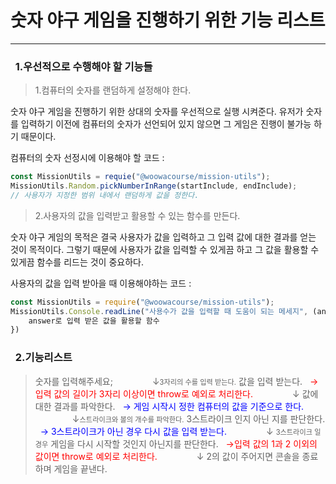 # 숫자 야구 게임을 진행하기 위한 기능 리스트

---

### &nbsp;&nbsp;1.우선적으로 수행해야 할 기능들

<!-- Bullet List -->

> 1.컴퓨터의 숫자를 랜덤하게 설정해야 한다.

숫자 야구 게임을 진행하기 위한 상대의 숫자를 우선적으로 실행 시켜준다.
유저가 숫자를 입력하기 이전에 컴퓨터의 숫자가 선언되어 있지 않으면
그 게임은 진행이 불가능 하기 때문이다.

컴퓨터의 숫자 선정시에 이용해야 할 코드 :

```javascript
const MissionUtils = requie("@woowacourse/mission-utils");
MissionUtils.Random.pickNumberInRange(startInclude, endInclude);
// 사용자가 지정한 범위 내에서 랜덤하게 값을 정한다.
```

> 2.사용자의 값을 입력받고 활용할 수 있는 함수를 만든다.

숫자 야구 게임의 목적은 결국 사용자가 값을 입력하고 그 입력 값에 대한 결과를 얻는 것이 목적이다. 그렇기 때문에 사용자가 값을 입력할 수 있게끔 하고 그 값을 활용할 수 있게끔 함수를 리드는 것이 중요하다.

사용자의 값을 입력 받아을 때 이용해야하는 코드 :

```javascript
const MissionUtils = require("@woowacourse/mission-utils");
MissionUtils.Console.readLine("사용수가 값을 입력할 때 도움이 되는 메세지", (answer) => {
    answer로 입력 받은 값을 활용할 함수
})
```

### &nbsp;&nbsp;2.기능리스트

<!-- prettier-ignore -->
> 숫자를 입력해주세요;
> &nbsp;&nbsp;&nbsp;&nbsp;&nbsp;&nbsp;&nbsp;&nbsp;&nbsp;&nbsp;&nbsp;&nbsp;&nbsp;&nbsp;&nbsp;&darr;<span style="font-size : .7rem">3자리의 수를 입력 받는다.</span>
> 값을 입력 받는다.<span style="color : red"> &nbsp;&nbsp;&rightarrow;입력 값의 길이가 3자리 이상이면 throw로 예외로 처리한다.</span>
> &nbsp;&nbsp;&nbsp;&nbsp;&nbsp;&nbsp;&nbsp;&nbsp;&nbsp;&nbsp;&nbsp;&nbsp;&nbsp;&nbsp;&nbsp;&darr;
> 값에 대한 결과를 파악한다.<span style="color : blue"> &nbsp;&nbsp;&rightarrow; 게임 시작시 정한 컴퓨터의 값을 기준으로 한다.</span>
> &nbsp;&nbsp;&nbsp;&nbsp;&nbsp;&nbsp;&nbsp;&nbsp;&nbsp;&nbsp;&nbsp;&nbsp;&nbsp;&nbsp;&nbsp;&darr;<span style="font-size : .7rem">스트라이크와 볼의 개수를 파악한다.</span>
> 3스트라이크 인지
> 아닌 지를 판단한다.<span style="color : blue"> &nbsp;&nbsp;&rightarrow; 3스트라이크가 아닌 경우 다시 값을 입력 받는다.</span>
> &nbsp;&nbsp;&nbsp;&nbsp;&nbsp;&nbsp;&nbsp;&nbsp;&nbsp;&nbsp;&nbsp;&nbsp;&nbsp;&nbsp;&nbsp;&darr; <span style="font-size : .7rem">3스트라이크 일 경우</span>
> 게임을 다시 시작할
> 것인지 아닌지를 판단한다. <span style="color : red"> &nbsp;&nbsp;&rightarrow;입력 값의 1과 2 이외의 값이면 throw로 예외로 처리한다.</span>
> &nbsp;&nbsp;&nbsp;&nbsp;&nbsp;&nbsp;&nbsp;&nbsp;&nbsp;&nbsp;&nbsp;&nbsp;&nbsp;&nbsp;&nbsp;&darr;
> 2의 값이 주어지면 콘솔을
> 종료하며 게임을 끝낸다.
